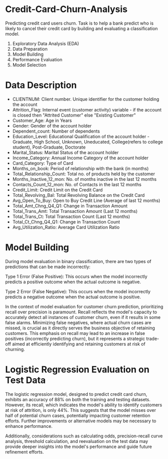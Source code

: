 # Credit-Card-Churn-Analysis

Predicting credit card users churn. Task is to help a bank predict who is likely to cancel their credit card by building and evaluating a classification model.

1. Exploratory Data Analysis (EDA)
2. Data Preparation
3. Model Building
4. Performance Evaluation
5. Model Selection

# Data Description
* CLIENTNUM: Client number. Unique identifier for the customer holding the account
* Attrition_Flag: Internal event (customer activity) variable - if the account is closed then "Attrited Customer" else "Existing Customer"
* Customer_Age: Age in Years
* Gender: Gender of the account holder
* Dependent_count: Number of dependents
* Education_Level: Educational Qualification of the account holder - Graduate, High School, Unknown, Uneducated, College(refers to college student), Post-Graduate, Doctorate
* Marital_Status: Marital Status of the account holder
* Income_Category: Annual Income Category of the account holder
* Card_Category: Type of Card
* Months_on_book: Period of relationship with the bank (in months)
* Total_Relationship_Count: Total no. of products held by the customer
* Months_Inactive_12_mon: No. of months inactive in the last 12 months
* Contacts_Count_12_mon: No. of Contacts in the last 12 months
* Credit_Limit: Credit Limit on the Credit Card
* Total_Revolving_Bal: Total Revolving Balance on the Credit Card
* Avg_Open_To_Buy: Open to Buy Credit Line (Average of last 12 months)
* Total_Amt_Chng_Q4_Q1: Change in Transaction Amount 
* Total_Trans_Amt: Total Transaction Amount (Last 12 months)
* Total_Trans_Ct: Total Transaction Count (Last 12 months)
* Total_Ct_Chng_Q4_Q1: Change in Transaction Count 
* Avg_Utilization_Ratio: Average Card Utilization Ratio

# Model Building
During model evaluation in binary classification, there are two types of predictions that can be made incorrectly:

Type 1 Error (False Positive): This occurs when the model incorrectly predicts a positive outcome when the actual outcome is negative.

Type 2 Error (False Negative): This occurs when the model incorrectly predicts a negative outcome when the actual outcome is positive.

In the context of model evaluation for customer churn prediction, prioritizing recall over precision is paramount. Recall reflects the model's capacity to accurately detect all instances of customer churn, even if it results in some false alarms. Minimizing false negatives, where actual churn cases are missed, is crucial as it directly serves the business objective of retaining customers. This emphasis on recall may lead to an increase in false positives (incorrectly predicting churn), but it represents a strategic trade-off aimed at efficiently identifying and retaining customers at risk of churning.



# Logistic Regression Evaluation on Test Data
The logistic regression model, designed to predict credit card churn, exhibits an accuracy of 88% on both the training and testing datasets. However, its recall, which indicates the model's ability to identify customers at risk of attrition, is only 44%. This suggests that the model misses over half of potential churn cases, potentially impacting customer retention efforts. Further improvements or alternative models may be necessary to enhance performance.

Additionally, considerations such as calculating odds, precision-recall curve analysis, threshold calculation, and reevaluation on the test data may provide deeper insights into the model's performance and guide future refinement efforts.
